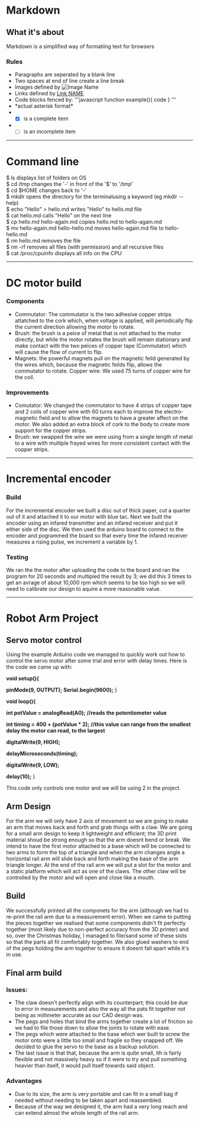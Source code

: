 # **Markdown**

## **What it's about**

Markdown is a simplified way of formatiing text for browsers

### **Rules**

* Paragraphs are seperated by a blank line
* Two spaces at end of line create a line break
* Images defined by ![Image Name](/images/filename.png)
* Links defined by [Link NAME](HTTP://LINK.COM)
* Code blocks fenced by:
'''javascript
function example(){
   code
}
'''
* \*actual asterisk format\*
* - [x] is a complete item
* - [ ] is an incomplete item

---

# **Command line**

$ ls displays list of folders on OS  
$ cd /tmp changes the '-' in front of the '$' to '/tmp'  
$ cd $HOME changes back to '-'  
$ mkdlr opens the directory for the terminalusing a keyword (eg mkdlr --help)  
$ echo "Hello" > hello.md writes "Hello" to hello.md file  
$ cat hello.md calls "Hello" on the next line  
$ cp hello.md hello-again.md copies hello.md to hello-again.md  
$ mv hello-again.md hello-hello.md moves hello-again.md file to hello-hello.md  
$ rm hello.md removes the file  
$ rm -rf removes all files (with permission) and all recursive files  
$ cat /proc/cpuinfo displays all info on the CPU  

---

# **DC motor build**

### **Components**

* Commutator: The commutator is the two adhesive copper strips attatched to the cork which, when voltage is applied, will periodically flip the current direction allowing the motor to rotate.
* Brush: the brush is a peice of metal that is not attached to the motor directly, but while the motor rotates the brush will remain stationary and make contact with the two peices of copper tape (Commutator) which will cause the flow of current to flip.
* Magnets: the powerful magnets pull on the magnetic feild generated by the wires which, because the magnetic feilds flip, allows the commutator to rotate.
Copper wire: We used 75 turns of copper wire for the coil.

### **Improvements**

* Comutator: We changed the commutator to have 4 strips of copper tape and 2 coils of copper wire with 60 turns each to improve the electro-magnetic field and to allow the magnets to have a greater affect on the motor. We also added an extra block of cork to the body to create more support for the copper strips.
* Brush: we swapped the wire we were using from a single length of metal to a wire with multiple frayed wires for more consistent contact with the copper strips.

---

# **Incremental encoder**

### **Build**

For the incremental encoder we built a disc out of thick paper, cut a quarter out of it and attached it to our motor with blue tac. Next we built the encoder using an infared transmitter and an infared receiver and put it either side of the disc.
We then used the arduino board to connect to the encoder and pogrammed the board so that every time the infared receiver measures a rising pulse, we increment a variable by 1.

### **Testing**

We ran the the motor after uploading the code to the board and ran the program for 20 seconds and multipied the result by 3; we did this 3 times to get an avrage of about 10,000 rpm which seems to be too high so we will need to calibrate our design to aquire a more reasonable value.

---

# **Robot Arm Project**

## **Servo motor control**

Using the example Arduino code we managed to quickly work out how to control the servo motor after some trial and error with delay times. Here is the code we came up with:

**void setup(){**
  
  **pinMode(9, OUTPUT);**
  **Serial.begin(9600);**
}

**void loop(){**
 
 **int potValue = analogRead(A0); //reads the potentiometer value**
 
 **int timing = 400 + (potValue * 2); //this value can range from the smallest delay the motor can read, to the largest**

 **digitalWrite(9, HIGH);**
 
 **delayMicroseconds(timing);**
 
 **digitalWrite(9, LOW);**

 **delay(10);**
}

This code only controls one motor and we will be using 2 in the project.

## **Arm Design**

For the arm we will only have 2 axis of movement so we are going to make an arm that moves back and forth and grab things with a claw. We are going for a small arm design to keep it lightweight and efficient; the 3D print material shoud be strong enough so that the arm doesnt bend or break. We intend to have the first motor attached to a base which will be connected to two arms to form the top of a triangle and when the arm changes angle a horizontal rail arm will slide back and forth making the base of the arm triangle longer. At the end of the rail arm we will put a slot for the motor and a static platform which will act as one of the claws. The other claw will be controlled by the motor and will open and close like a mouth.

## **Build**

We successfully printed all the componets for the arm (although we had to re-print the rail arm due to a measurement error). When we came to putting the pieces together we realised that some components didn't fit perfectly together (most likely due to non-perfect accuracy from the 3D printer) and so, over the Christmas holiday, I managed to file/sand some of these slots so that the parts all fit comfortably together. We also glued washers to end of the pegs holding the arm together to ensure it doesnt fall apart while it's in use. 

## **Final arm build**

### **Issues:**

* The claw doesn't perfectly align with its counterpart; this could be due to error in measurements and also the way all the pats fit together not being as millimeter accurate as our CAD design was.
* The pegs and holes that bind the arms together create a lot of friction so we had to file those down to allow the joints to rotate with ease.
* The pegs which were attached to the base which wer built to screw the motor onto were a little too small and fragile so they snapped off. We decided to glue the servo to the base as a backup solution.
* The last issue is that that, because the arm is quite small, ith is fairly flexible and not massively heavy so if it were to try and pull something heavier than itself, it would pull itself towards said object.

### **Advantages**

* Due to its size, the arm is very portable and can fit in a small bag if needed without needing to be taken apart and reassembled.
* Because of the way we designed it, the arm had a very long reach and can extend almost the whole length of the rail arm.
